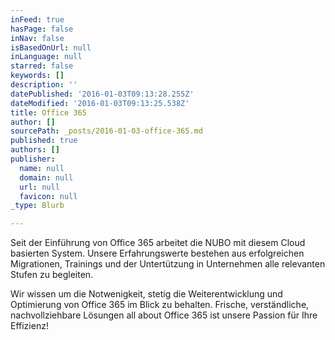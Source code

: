 ```yaml
---
inFeed: true
hasPage: false
inNav: false
isBasedOnUrl: null
inLanguage: null
starred: false
keywords: []
description: ''
datePublished: '2016-01-03T09:13:28.255Z'
dateModified: '2016-01-03T09:13:25.538Z'
title: Office 365
author: []
sourcePath: _posts/2016-01-03-office-365.md
published: true
authors: []
publisher:
  name: null
  domain: null
  url: null
  favicon: null
_type: Blurb

---
```

Seit der Einführung von Office 365 arbeitet die NUBO mit diesem Cloud basierten System. Unsere Erfahrungswerte bestehen aus erfolgreichen Migrationen, Trainings und der Untertützung in Unternehmen alle relevanten Stufen zu begleiten.

Wir wissen um die Notwenigkeit, stetig die Weiterentwicklung und Optimierung von Office 365 im Blick zu behalten. Frische, verständliche, nachvollziehbare Lösungen all about Office 365 ist unsere Passion für Ihre Effizienz!